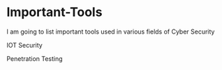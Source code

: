 # Important-Tools
I am going to list important tools used in various fields of Cyber Security


IOT Security


Penetration Testing 
